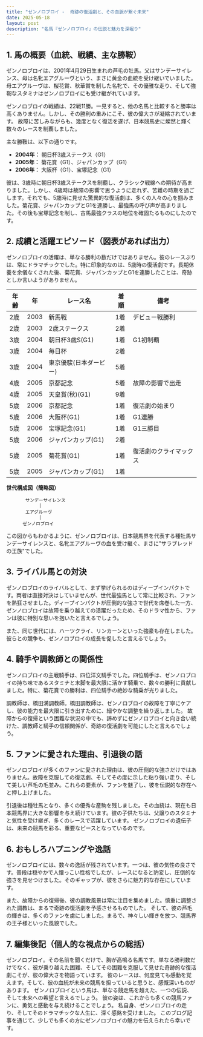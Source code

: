 ```yaml
---
title: "ゼンノロブロイ -  奇跡の復活劇と、その血脈が繋ぐ未来"
date: 2025-05-18
layout: post
description: "名馬『ゼンノロブロイ』の伝説と魅力を深堀り"
---
```


## 1. 馬の概要（血統、戦績、主な勝鞍）

ゼンノロブロイは、2001年4月29日生まれの芦毛の牡馬。父はサンデーサイレンス、母は名牝エアグルーヴという、まさに黄金の血統を受け継いでいました。母エアグルーヴは、桜花賞、秋華賞を制した名牝で、その優雅な走り、そして強靭なスタミナはゼンノロブロイにも受け継がれています。  

ゼンノロブロイの戦績は、22戦11勝。一見すると、他の名馬と比較すると勝率は高くありません。しかし、その勝利の重みにこそ、彼の偉大さが凝縮されています。  故障に苦しみながらも、幾度となく復活を遂げ、日本競馬史に燦然と輝く数々のレースを制覇しました。

主な勝鞍は、以下の通りです。

* **2004年：** 朝日杯3歳ステークス（G1）
* **2005年：** 菊花賞（G1）、ジャパンカップ（G1）
* **2006年：** 大阪杯（G1）、宝塚記念（G1）


彼は、3歳時に朝日杯3歳ステークスを制覇し、クラシック戦線への期待が高まりました。しかし、4歳時は故障の影響で思うように走れず、苦難の時期を過ごします。それでも、5歳時に見せた驚異的な復活劇は、多くの人々の心を掴みました。菊花賞、ジャパンカップとG1を連勝し、最強馬の呼び声が高まりました。その後も宝塚記念を制し、古馬最強クラスの地位を確固たるものにしたのです。


## 2. 成績と活躍エピソード（図表があれば出力）

ゼンノロブロイの活躍は、単なる勝利の数だけではありません。彼のレースぶりは、常にドラマチックでした。特に印象的なのは、5歳時の復活劇です。長期休養を余儀なくされた後、菊花賞、ジャパンカップとG1を連勝したことは、奇跡としか言いようがありません。

| 年齢 | 年 | レース名          | 着順 | 備考                                       |
|-----|---|-------------------|-----|--------------------------------------------|
| 2歳 | 2003 | 新馬戦            | 1着 | デビュー戦勝利                             |
| 2歳 | 2003 | 2歳ステークス       | 2着 |                                            |
| 3歳 | 2004 | 朝日杯3歳S(G1)     | 1着 | G1初制覇                                   |
| 3歳 | 2004 | 毎日杯             | 2着 |                                            |
| 3歳 | 2004 | 東京優駿(日本ダービー)| 5着 |                                            |
| 4歳 | 2005 | 京都記念           | 5着 | 故障の影響で出走                               |
| 4歳 | 2005 | 天皇賞(秋)(G1)     | 9着 |                                            |
| 5歳 | 2006 | 京都記念           | 1着 | 復活劇の始まり                             |
| 5歳 | 2006 | 大阪杯(G1)         | 1着 | G1連勝                                   |
| 5歳 | 2006 | 宝塚記念(G1)       | 1着 | G1三勝目                                   |
| 5歳 | 2006 | ジャパンカップ(G1)   | 2着 |                                            |
| 5歳 | 2005 | 菊花賞(G1)         | 1着 | 復活劇のクライマックス                      |
| 5歳 | 2005 | ジャパンカップ(G1)   | 1着 |                                            |

**世代構成図（簡略図）**

```
       サンデーサイレンス
            |
       エアグルーヴ
            |
      ゼンノロブロイ
```

この図からもわかるように、ゼンノロブロイは、日本競馬界を代表する種牡馬サンデーサイレンスと、名牝エアグルーヴの血を受け継ぐ、まさに"サラブレッドの王族"でした。


## 3. ライバル馬との対決

ゼンノロブロイのライバルとして、まず挙げられるのはディープインパクトです。両者は直接対決はしていませんが、世代最強馬として常に比較され、ファンを熱狂させました。ディープインパクトが圧倒的な強さで世代を席巻した一方、ゼンノロブロイは故障を乗り越えての活躍だったため、そのドラマ性から、ファンは彼に特別な思いを抱いたと言えるでしょう。

また、同じ世代には、ハーツクライ、リンカーンといった強豪も存在しました。彼らとの競争も、ゼンノロブロイの成長を促したと言えるでしょう。


## 4. 騎手や調教師との関係性

ゼンノロブロイの主戦騎手は、四位洋文騎手でした。四位騎手は、ゼンノロブロイの持ち味であるスタミナと末脚を最大限に活かす騎乗で、数々の勝利に貢献しました。特に、菊花賞での勝利は、四位騎手の絶妙な騎乗が光りました。

調教師は、橋田満調教師。橋田調教師は、ゼンノロブロイの故障を丁寧にケアし、彼の能力を最大限に引き出すために、細やかな調整を繰り返しました。  故障からの復帰という困難な状況の中でも、諦めずにゼンノロブロイと向き合い続けた、調教師と騎手の信頼関係が、奇跡の復活劇を可能にしたと言えるでしょう。


## 5. ファンに愛された理由、引退後の話

ゼンノロブロイが多くのファンに愛された理由は、彼の圧倒的な強さだけではありません。故障を克服しての復活劇、そしてその度に示した粘り強い走り、そして美しい芦毛の毛並み。これらの要素が、ファンを魅了し、彼を伝説的な存在へと押し上げました。

引退後は種牡馬となり、多くの優秀な産駒を残しました。その血統は、現在も日本競馬界に大きな影響を与え続けています。彼の子供たちは、父譲りのスタミナと気性を受け継ぎ、多くのレースで活躍しています。  ゼンノロブロイの遺伝子は、未来の競馬を彩る、重要なピースとなっているのです。


## 6. おもしろハプニングや逸話

ゼンノロブロイには、数々の逸話が残されています。一つは、彼の気性の良さです。普段は穏やかで人懐っこい性格でしたが、レースになると豹変し、圧倒的な強さを見せつけました。そのギャップが、彼をさらに魅力的な存在にしています。

また、故障からの復帰後、彼の調教風景は常に注目を集めました。慎重に調整された調教は、まるで奇跡の復活劇を予感させるものでした。  そして、彼の芦毛の輝きは、多くのファンを虜にしました。まるで、神々しい輝きを放つ、競馬界の王子様といった風貌でした。


## 7. 編集後記（個人的な視点からの総括）

ゼンノロブロイ。その名前を聞くだけで、胸が高鳴る名馬です。単なる勝利数だけでなく、彼が乗り越えた困難、そしてその困難を克服して見せた奇跡的な復活劇こそが、彼の偉大さを物語っています。  彼のレースは、何度見ても感動を覚えます。そして、彼の血統が未来の競馬を担っていると思うと、感慨深いものがあります。  ゼンノロブロイという馬は、単なる競走馬を超えた、一つの伝説、そして未来への希望と言えるでしょう。  彼の姿は、これからも多くの競馬ファンに、勇気と感動を与え続けることでしょう。  私自身、ゼンノロブロイの走り、そしてそのドラマチックな人生に、深く感銘を受けました。  このブログ記事を通じて、少しでも多くの方にゼンノロブロイの魅力を伝えられたら幸いです。

